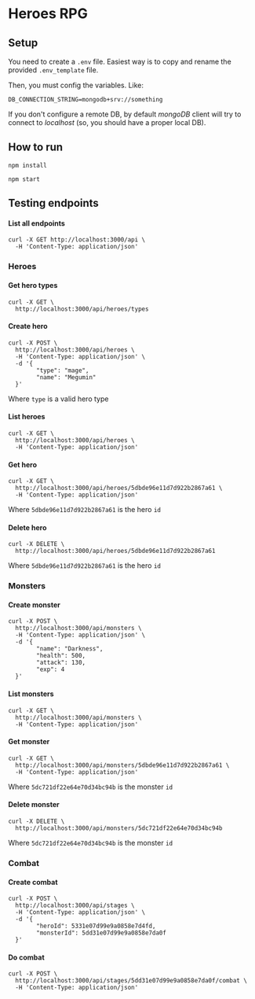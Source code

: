 # Heroes RPG

## Setup

You need to create a `.env` file. Easiest way is to copy and rename the provided `.env_template` file.

Then, you must config the variables. Like:

`DB_CONNECTION_STRING=mongodb+srv://something`

If you don't configure a remote DB, by default *mongoDB* client will try to connect to _localhost_ (so, you should have a proper local DB).

## How to run

`npm install`

`npm start`

## Testing endpoints

#### List all endpoints
```
curl -X GET http://localhost:3000/api \
  -H 'Content-Type: application/json'
```

### Heroes
#### Get hero types
```
curl -X GET \
  http://localhost:3000/api/heroes/types
```
  
#### Create hero
```
curl -X POST \
  http://localhost:3000/api/heroes \
  -H 'Content-Type: application/json' \
  -d '{
        "type": "mage",
        "name": "Megumin"
  }'
```

Where `type` is a valid hero type

#### List heroes
```
curl -X GET \
  http://localhost:3000/api/heroes \
  -H 'Content-Type: application/json'
```

#### Get hero
```
curl -X GET \
  http://localhost:3000/api/heroes/5dbde96e11d7d922b2867a61 \
  -H 'Content-Type: application/json'
```
  
Where `5dbde96e11d7d922b2867a61` is the hero `id`
  
#### Delete hero
```
curl -X DELETE \
  http://localhost:3000/api/heroes/5dbde96e11d7d922b2867a61 
```

Where `5dbde96e11d7d922b2867a61` is the hero `id`


### Monsters

#### Create monster
```
curl -X POST \
  http://localhost:3000/api/monsters \
  -H 'Content-Type: application/json' \
  -d '{
        "name": "Darkness",
        "health": 500,
        "attack": 130,
        "exp": 4
  }'
```

#### List monsters
```
curl -X GET \
  http://localhost:3000/api/monsters \
  -H 'Content-Type: application/json'
```

#### Get monster
```
curl -X GET \
  http://localhost:3000/api/monsters/5dbde96e11d7d922b2867a61 \
  -H 'Content-Type: application/json'
```

Where `5dc721df22e64e70d34bc94b` is the monster `id`

#### Delete monster
```
curl -X DELETE \
  http://localhost:3000/api/monsters/5dc721df22e64e70d34bc94b 
```

Where `5dc721df22e64e70d34bc94b` is the monster `id`

### Combat

#### Create combat
```
curl -X POST \
  http://localhost:3000/api/stages \
  -H 'Content-Type: application/json' \
  -d '{
        "heroId": 5331e07d99e9a0858e7d4fd,
        "monsterId": 5dd31e07d99e9a0858e7da0f
  }'
```

#### Do combat
```
curl -X POST \
  http://localhost:3000/api/stages/5dd31e07d99e9a0858e7da0f/combat \
  -H 'Content-Type: application/json'
```


